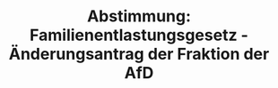 ---
abstimmung:
  abstimmung: 3
  bundestagssitzung: 61
  legislaturperiode: 19
categories:
- Todo
data:
- title: Abstimmungsergebnis 20181108_3-data.pdf
  url: /res/2021-btw/abstimmungsergebnisse/20181108_3-data.pdf
- title: Abstimmungsergebnis 20181108_3_xls-data.xls
  url: /res/2021-btw/abstimmungsergebnisse/20181108_3_xls-data.xls
- title: Abstimmungsergebnis 20181108_3_xls-datacsv
  url: /res/2021-btw/abstimmungsergebnisse/csv/20181108_3_xls-datacsv
ergebnis:
  afd:
    enthaltung: 0
    gesamt: 92
    ja: 85
    nein: 0
    nichtabgegeben: 7
    ungueltig: 0
  bü90/gr:
    enthaltung: 0
    gesamt: 67
    ja: 0
    nein: 59
    nichtabgegeben: 8
    ungueltig: 0
  cdu/csu:
    enthaltung: 0
    gesamt: 246
    ja: 0
    nein: 221
    nichtabgegeben: 25
    ungueltig: 0
  die linke.:
    enthaltung: 0
    gesamt: 69
    ja: 0
    nein: 64
    nichtabgegeben: 5
    ungueltig: 0
  fdp:
    enthaltung: 0
    gesamt: 80
    ja: 0
    nein: 69
    nichtabgegeben: 11
    ungueltig: 0
  file: 20181108_3_xls-data.xls
  fraktionslos:
    enthaltung: 2
    gesamt: 2
    ja: 0
    nein: 0
    nichtabgegeben: 0
    ungueltig: 0
  spd:
    enthaltung: 0
    gesamt: 153
    ja: 0
    nein: 139
    nichtabgegeben: 14
    ungueltig: 0
layout: abstimmung
links:
- title: Link zu bundestag.de
  url: https://www.bundestag.de/parlament/plenum/abstimmung/abstimmung?id=551
preview: 'Deutscher Bundestag


  61. Sitzung des Deutschen Bundestages

  am Donnerstag, 8. November 2018


  Endgültiges Ergebnis der Namentlichen Abstimmung Nr. 3


  Änderungsantrag der Abgeordneten Kay Gottschalk, Matthias Büttner, Albrecht Glaser,

  weiterer Abgeordneter und der Fraktion der AfD

  zu der zweiten Beratung des Gesetzentwurfs der Bundesregierung

  Entwurf eines Gesetzes zur steuerlichen Entlastung der Familien sowie zur Anpassung

  weiterer steuerlicher Regelungen (Familienentlastungsgesetz - FamEntlastG)

  Drs. 19/4723 und 19/5583 und 19/5606'
tags:
- Todo
title: 'Abstimmung: Familienentlastungsgesetz - Änderungsantrag der Fraktion der AfD'
---